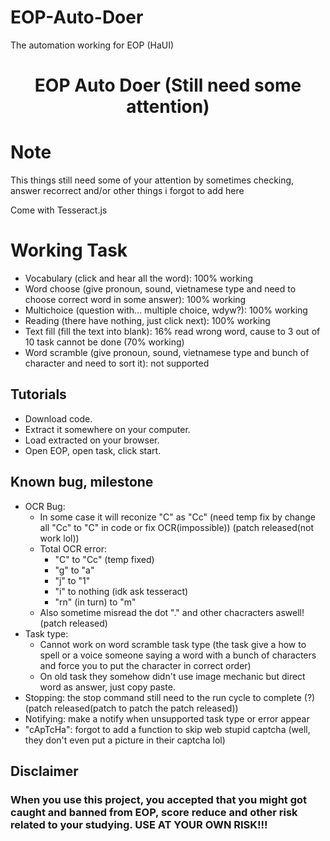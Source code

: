 # EOP-Auto-Doer
The automation working for EOP (HaUI)

<h1 align="center">EOP Auto Doer (Still need some attention)</h1>
<p align="center">

# Note

This things still need some of your attention by sometimes checking, answer recorrect and/or other things i forgot to add here

Come with Tesseract.js

# Working Task
 - Vocabulary (click and hear all the word): 100% working
 - Word choose (give pronoun, sound, vietnamese type and need to choose correct word in some answer): 100% working
 - Multichoice (question with... multiple choice, wdyw?): 100% working
 - Reading (there have nothing, just click next): 100% working
 - Text fill (fill the text into blank): 16% read wrong word, cause to 3 out of 10 task cannot be done (70% working)
 - Word scramble (give pronoun, sound, vietnamese type and bunch of character and need to sort it): not supported

## Tutorials

 - Download code.
 - Extract it somewhere on your computer.
 - Load extracted on your browser.
 - Open EOP, open task, click start.

## Known bug, milestone

 - OCR Bug:
     - In some case it will reconize "C" as "Cc" (need temp fix by change all "Cc" to "C" in code or fix OCR(impossible)) (patch released(not work lol))
     - Total OCR error:
       - "C" to "Cc" (temp fixed)
       - "g" to "a"
       - "j" to "1"
       - "i" to nothing (idk ask tesseract)
       - "rn" (in turn) to "m"
     - Also sometime misread the dot "." and other chacracters aswell! (patch released)
 - Task type:
   - Cannot work on word scramble task type (the task give a how to spell or a voice someone saying a word with a bunch of characters and force you to put the character in correct order)
   - On old task they somehow didn't use image mechanic but direct word as answer, just copy paste.
 - Stopping: the stop command still need to the run cycle to complete (?) (patch released(patch to patch the patch released))
 - Notifying: make a notify when unsupported task type or error appear
 - "cApTcHa": forgot to add a function to skip web stupid captcha (well, they don't even put a picture in their captcha lol)

## Disclaimer

### When you use this project, you accepted that you might got caught and banned from EOP, score reduce and other risk related to your studying. USE AT YOUR OWN RISK!!!
